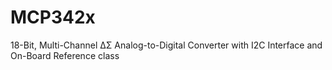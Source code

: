 # MCP342x
18-Bit, Multi-Channel ΔΣ Analog-to-Digital Converter with I2C Interface and On-Board Reference class
